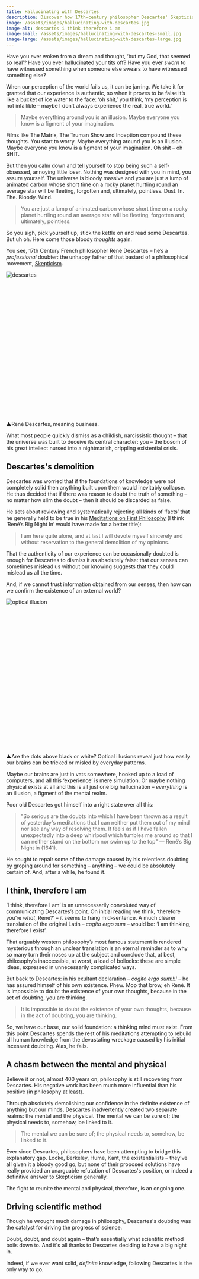 ```yaml
---
title: Hallucinating with Descartes
description: Discover how 17th-century philosopher Descartes' Skepticism provides a compelling comment on epistemology, as well as a controversial approach to thinking about the world.
image: /assets/images/hallucinating-with-descartes.jpg
image-alt: descartes i think therefore i am
image-small: /assets/images/hallucinating-with-descartes-small.jpg
image-large: /assets/images/hallucinating-with-descartes-large.jpg
---
```


<p><span class="big-letter">H</span>ave you ever woken from a dream and thought, ‘but my God, that seemed so real’? Have you ever hallucinated your tits off? Have you ever <i>sworn</i> to have witnessed something when someone else swears to have witnessed something else?</p>
<p>When our perception of the world fails us, it can be jarring. We take it for granted that our experience is authentic, so when it proves to be false it’s like a bucket of ice water to the face: ‘oh shit,’ you think, ‘my perception is not infallible – maybe I don’t always experience the real, true world.’</p>
<blockquote class="fade-right">Maybe everything around you is an illusion. Maybe everyone you know is a figment of your imagination.</blockquote>
<p>Films like The Matrix, The Truman Show and Inception compound these thoughts. You start to worry. Maybe everything around you is an illusion. Maybe everyone you know is a figment of your imagination. Oh shit – oh SHIT.</p>
<p>But then you calm down and tell yourself to stop being such a self-obsessed, annoying little loser. Nothing was designed with you in mind, you assure yourself. The universe is bloody massive and you are just a lump of animated carbon whose short time on a rocky planet hurtling round an average star will be fleeting, forgotten and, ultimately, pointless. Dust. In. The. Bloody. Wind.</p>
<blockquote class="fade-right">You are just a lump of animated carbon whose short time on a rocky planet hurtling round an average star will be fleeting, forgotten and, ultimately, pointless.</blockquote>
<p>So you sigh, pick yourself up, stick the kettle on and read some Descartes. But uh oh. Here come those bloody <i>thoughts</i> again.</p>
<p>You see, 17th Century French philosopher René Descartes – he’s a <i>professional</i> doubter: the unhappy father of that bastard of a philosophical movement, <a target="_blank" href="https://plato.stanford.edu/entries/skepticism/">Skepticism</a>.</p>
<div class="article-image" style="padding-bottom: 73.4%;">
    <img class="lazy" data-src="/assets/images/descartes.jpg" alt="descartes">
</div>
<p class="caption"><span class="caption-pointer">▲</span>René Descartes, meaning business.</p>
<p>What most people quickly dismiss as a childish, narcissistic thought – that the universe was built to deceive its central character: you – the bosom of his great intellect nursed into a nightmarish, crippling existential crisis.</p>
<h2>Descartes's demolition</h2>
<p><span class="big-letter">D</span>escartes was worried that if the foundations of knowledge were not completely solid then anything built upon them would inevitably collapse. He thus decided that if there was reason to doubt the truth of something – no matter how slim the doubt – then it should be discarded as false.</p>
<p>He sets about reviewing and systematically rejecting all kinds of ‘facts’ that he generally held to be true in his <a target="_blank" href="https://www.goodreads.com/book/show/30658.Meditations_on_First_Philosophy">Meditations on First Philosophy</a> (I think ‘René’s Big Night In’ would have made for a better title):</p>
<blockquote class="fade-right">I am here quite alone, and at last I will devote myself sincerely and without reservation to the general demolition of my opinions.</blockquote>
<p>That the authenticity of our experience can be occasionally doubted is enough for Descartes to dismiss it as absolutely false: that our senses can sometimes mislead us without our knowing suggests that they could mislead us all the time.</p>
<p>And, if we cannot trust information obtained from our senses, then how can we confirm the existence of an external world?</p>
<div class="article-image" style="padding-bottom: 76.25%;">
    <img class="lazy" data-src="/assets/images/descartes-optical.jpg" alt="optical illusion">
</div>
<p class="caption"><span class="caption-pointer">▲</span>Are the dots above black or white? Optical illusions reveal just how easily our brains can be tricked or misled by everyday patterns.</p>
<p>Maybe our brains are just in vats somewhere, hooked up to a load of computers, and all this ‘experience’ is mere simulation. Or maybe nothing physical exists at all and this is all just one big hallucination – <i>everything</i> is an illusion, a figment of the mental realm.</p>
<p>Poor old Descartes got himself into a right state over all this:</p>
<blockquote class="fade-right">"So serious are the doubts into which I have been thrown as a result of yesterday's meditations that I can neither put them out of my mind nor see any way of resolving them. It feels as if I have fallen unexpectedly into a deep whirlpool which tumbles me around so that I can neither stand on the bottom nor swim up to the top" — René’s Big Night in (1641).</blockquote>
<p>He sought to repair some of the damage caused by his relentless doubting by groping around for something – anything – we could be absolutely certain of. And, after a while, he found it.</p>
<h2>I think, therefore I am</h2>
<p>‘I think, therefore I am’ is an unnecessarily convoluted way of communicating Descartes’s point. On initial reading we think, ‘therefore you’re <i>what</i>, René?’ – it seems to hang mid-sentence. A much clearer translation of the original Latin – <i>cogito ergo sum</i> – would be: ‘I am thinking, therefore I exist’.</p>
<p>That arguably western philosophy’s most famous statement is rendered mysterious through an unclear translation is an eternal reminder as to why so many turn their noses up at the subject and conclude that, at best, philosophy’s inaccessible, at worst, a load of bollocks: these are simple ideas, expressed in unnecessarily complicated ways.</p>
<p>But back to Descartes: in his exultant declaration – <i>cogito ergo sum!!!!</i> – he has assured himself of his own existence. Phew. Mop that brow, eh René. It is impossible to doubt the existence of your own thoughts, because in the act of doubting, you are thinking.</p>
<blockquote class="fade-right">It is impossible to doubt the existence of your own thoughts, because in the act of doubting, you are thinking.</blockquote>
<p>So, we have our base, our solid foundation: a thinking mind must exist. From this point Descartes spends the rest of his meditations attempting to rebuild all human knowledge from the devastating wreckage caused by his initial incessant doubting. Alas, he fails.</p>
<h2>A chasm between the mental and physical</h2>
<p>Believe it or not, almost 400 years on, philosophy is still recovering from Descartes. His negative work has been much more influential than his positive (in philosophy at least).</p>
<p>Through absolutely demolishing our confidence in the definite existence of anything but our minds, Descartes inadvertently created two separate realms: the mental and the physical. The mental we can be sure of; the physical needs to, somehow, be linked to it.</p>
<blockquote class="fade-right">The mental we can be sure of; the physical needs to, somehow, be linked to it.</blockquote>
<p>Ever since Descartes, philosophers have been attempting to bridge this explanatory gap. Locke, Berkeley, Hume, Kant, the existentialists – they’ve all given it a bloody good go, but none of their proposed solutions have really provided an unarguable refutation of Descartes's position, or indeed a definitive answer to Skepticism generally.</p>
<p>The fight to reunite the mental and physical, therefore, is an ongoing one.</p>
<h2>Driving scientific method</h2>
<p>Though he wrought much damage in philosophy, Descartes's doubting was the catalyst for driving the progress of science.</p>
<p>Doubt, doubt, and doubt again – that’s essentially what scientific method boils down to. And it's all thanks to Descartes deciding to have a big night in.</p>
<p>Indeed, if we ever want solid, <i>definite</i> knowledge, following Descartes is the only way to go.</p>